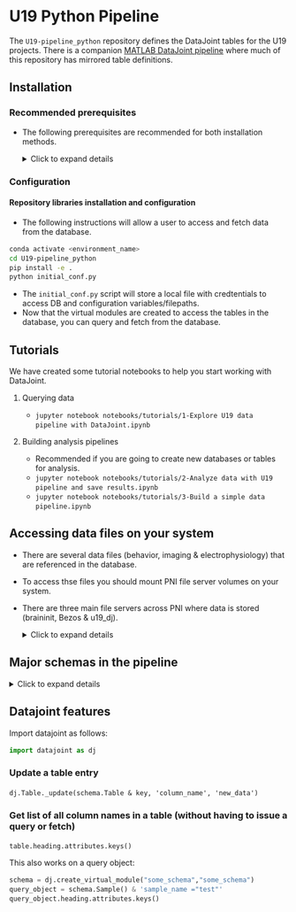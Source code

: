 # U19 Python Pipeline

The `U19-pipeline_python` repository defines the DataJoint tables for the U19 projects.  There is a companion [MATLAB DataJoint pipeline](https://github.com/BrainCOGS/U19-pipeline-matlab) where much of this repository has mirrored table definitions.

## Installation

### Recommended prerequisites

+ The following prerequisites are recommended for both installation methods.

  <details>
  <summary>Click to expand details</summary>

    #### Install an integrated development environment

    + DataJoint development and use can be done with a plain text editor in the
      terminal. However, an integrated development environment (IDE) can improve your
      experience. Several IDEs are available.

    + In this setup example, we will use Microsoft's Visual Studio Code.
      [Installation instructions here.](https://code.visualstudio.com/download)

    + Install the Jupyter extension for VS Code.

    #### Connect to PNI resources

    + The Princeton Neuroscience Institute (PNI) provides computing resources.  You can optionally use these resources or setup the pipeline on your local machine.

    + Spock is the high performance computational cluster
      ```
      ssh -XY username@spock.pni.princeton.edu
      ```

    + Scotty is used for interactive sessions
      ```
      ssh -XY username@scotty.pni.princeton.edu
      ```

    #### Install a virtual environment

    + A virtual environment allows you to install the packages required for a 
    specific project within an isolated environment on your computer.

    + It is highly recommended to create a virtual environment to run the workflow.

    + Conda and virtualenv are virtual environment managers and you can use either 
    option.  Below are the commands for Conda.

    + If you are setting up the pipeline on your local machine follow the instructions below for Conda.  If you are using `spock.pni.princeton.edu` or `scotty.pni.princeton.edu`, Conda is preinstalled and you can access it by running `module load anacondapy/2021.11`.

    + We will install Miniconda which is a minimal installer for conda.
      + Select the [Miniconda installer link](
          https://conda.io/en/latest/miniconda.html) 
      for your operating system and follow the instructions.

      + You may need to add the Miniconda directory to the PATH environment 
      variable

        + First locate the Miniconda directory

        + Then modify and run the following command
          ```bash
          export PATH="<absolute-path-to-miniconda-directory>/bin:$PATH"
          ```

    + Create a new conda environment
      + Type the following command into a terminal window
        ```bash
        conda create -n <environment_name> python=<version>
        ```

      + Example command to create a conda environment
        ```bash
        conda create -n U19-pipeline_python_env python=3.9
        ```

    + Activate the conda environment
      ```bash
      conda activate <environment_name>
      ```

    #### Install git
    + Linux and Mac operating systems come preinstalled with Git.  If running in Windows get [Git](https://gitforwindows.org/).

    #### Install graphviz
    + To display DataJoint Diagrams, [install graphviz](https://graphviz.org/download/).

  </details>

### Configuration
    
 #### Repository libraries installation and configuration
    
 + The following instructions will allow a user to access and fetch data from the database.
    
  ```bash
  conda activate <environment_name>
  cd U19-pipeline_python
  pip install -e .
  python initial_conf.py
  ```
      
  + The `initial_conf.py`  script will store a local file with credtentials to access DB and configuration variables/filepaths.
  + Now that the virtual modules are created to access the tables in the database, you can query and fetch from the database.

## Tutorials

We have created some tutorial notebooks to help you start working with DataJoint.

1. Querying data
    + `jupyter notebook notebooks/tutorials/1-Explore U19 data pipeline with DataJoint.ipynb`

2. Building analysis pipelines
    + Recommended if you are going to create new databases or tables for analysis.
    + `jupyter notebook notebooks/tutorials/2-Analyze data with U19 pipeline and save results.ipynb`
    + `jupyter notebook notebooks/tutorials/3-Build a simple data pipeline.ipynb`

## Accessing data files on your system

+ There are several data files (behavior, imaging & electrophysiology) that are referenced in the database.
+ To access thse files you should mount PNI file server volumes on your system.
+ There are three main file servers across PNI where data is stored (braininit, Bezos & u19_dj).

  <details>
  <summary>Click to expand details</summary>

    ### On windows systems
    - From Windows Explorer, select "Map Network Drive" and enter: <br>
        [\\\cup.pni.princeton.edu\braininit\\]() (for braininit) <br>
        [\\\cup.pni.princeton.edu\Bezos-center\\]()     (for Bezos) <br>
        [\\\cup.pni.princeton.edu\u19_dj\\]()   (for u19_dj) <br>
    - Authenticate with your **NetID and PU password** (NOT your PNI password, which may be different). When prompted for your username, enter PRINCETON\netid (note that PRINCETON can be upper or lower case) where netid is your PU NetID.
      
    ### On OS X systems
    - Select "Go->Connect to Server..." from Finder and enter: <br>
        [smb://cup.pni.princeton.edu/braininit/]()    (for braininit) <br>
        [smb://cup.pni.princeton.edu/Bezos-center/]()    (for Bezos) <br>
        [smb://cup.pni.princeton.edu/u19_dj/]()   (for u19_dj) <br>
    - Authenticate with your **NetID and PU password** (NOT your PNI password, which may be different).

    ### On Linux systems
    - Follow extra steps depicted in this link: https://npcdocs.princeton.edu/index.php/Mounting_the_PNI_file_server_on_your_desktop

    ### Notable data 
    Here are some shortcuts to common used data accross PNI

    **Sue Ann's Towers Task**
    - Imaging: [/Bezos-center/RigData/scope/bay3/sakoay/{protocol_name}/imaging/{subject_nickname}/]() 
    - Behavior: [/braininit/RigData/scope/bay3/sakoay/{protocol_name}/data/{subject_nickname}/]()

    **Lucas Pinto's Widefield**
    - Imaging [/braininit/RigData/VRwidefield/widefield/{subject_nickname}/{session_date}/]()
    - Behavior [/braininit/RigData/VRwidefield/behavior/lucas/blocksReboot/data/{subject_nickname}/]()

    **Lucas Pinto's Opto inactivacion experiments**
    - Imaging [/braininit/RigData/VRLaser/LaserGalvo1/{subject_nickname}/]()
    - Behavior [/braininit/RigData/VRLaser/behav/lucas/blocksReboot/data/{subject_nickname}/]()

    ### Get path info for the session behavioral file
    1. Mount needed file server
    2. Connect to the Database
    3. Create a structure with subject_fullname and session_date from the session <br>
    ```key['subject_fullname'] = 'koay_K65'``` <br>
    ```key['session_Date'] = '2018-02-05'``` <br>
    4. Fetch filepath info:
    ```data_dir = (acquisition.SessionStarted & key).fetch('remote_path_behavior_file')``` <br>
    
  </details>

## Major schemas in the pipeline

  <details>
  <summary>Click to expand details</summary>

  ### lab

  ![Lab Diagram](images/lab_erd.png)

  ### reference

  ![Reference Diagram](images/reference_erd.png)

  ### subject

  ![Subject Diagram](images/subject_erd.png)

  ### action

  ![Action Diagram](images/action_erd.png)

  ### acquisition

  ![Acquisition Diagram](images/acquisition_erd.png)

  ### task

  ![Task Diagram](images/task_erd.png)

  ### behavior

  Behavior data for Towers task.

  ![Behavior Diagram](images/behavior_erd.png)

  ### ephys_element
  + Ephys related tables were created with [DataJoint Element Array Ephys](https://github.com/datajoint/element-array-ephys), processing ephys data aquired with SpikeGLX and pre-processed by Kilosort2.  For this pipeline we are using the (acute) `ephys` module from `element-array-ephys`.

  ![Ephys Diagram](images/ephys_element_erd.png)

  ### imaging
  + Imaging pipeline processed with customized algorithm for motion correction and CNMF for cell segmentation in matlab.

  ![Imaging Diagram](images/imaging_erd.png)

  ### scan_element and imaging_element
  + Scan and imaging tables created with [DataJoint Element Calcium Imaging](https://github.com/datajoint/element-calcium-imaging), processing imaging data acquired with ScanImage and pre-processed by Suite2p.

  ![Scan element and imaging element Diagram](images/imaging_element_erd.png)

  </details>

## Datajoint features
Import datajoint as follows:
```python
import datajoint as dj
```

### Update a table entry
`dj.Table._update(schema.Table & key, 'column_name', 'new_data')`

### Get list of all column names in a table (without having to issue a query or fetch)
`table.heading.attributes.keys()`

This also works on a query object:
```python
schema = dj.create_virtual_module("some_schema","some_schema")
query_object = schema.Sample() & 'sample_name ="test"'
query_object.heading.attributes.keys()
```
